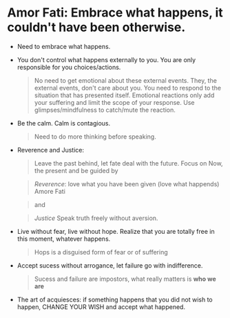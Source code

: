 # Amor Fati: Embrace what happens, it couldn't have been otherwise.

- Need to embrace what happens.

- You don't control what happens externally to you. You are only responsible for you choices/actions. 

  > No need to get emotional about these external events.  They, the
  > external events, don't care about you.  You need to respond to the
  > situation that has presented itself.  Emotional reactions only add
  > your suffering and limit the scope of your response.  Use
  > glimpses/mindfulness to catch/mute the reaction.

- Be the calm. Calm is contagious. 
  > Need to do more thinking before speaking.


- Reverence and Justice:
   > Leave the past behind, let fate deal with the future. Focus on Now, the present and be guided by

   > _Reverence_: love what you have been given (love what happends) Amore Fati

   > and

   > _Justice_ Speak truth freely without aversion.


- Live without fear, live without hope. Realize that you are totally free in this moment, whatever happens.

  > Hops is a disguised form of fear or of suffering


- Accept sucess without arrogance, let failure go with indifference.

  > Sucess and failure are impostors, what really matters is **who we are**

- The art of acquiesces: if something happens that you did not wish to happen, CHANGE YOUR WISH and accept what happened. 